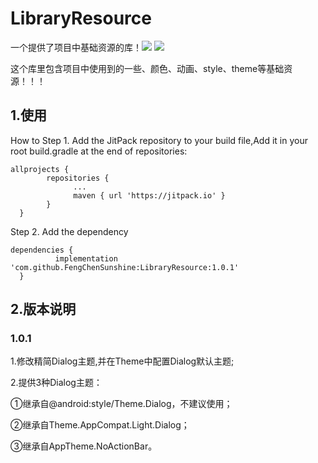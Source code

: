 # LibraryResource
一个提供了项目中基础资源的库！[![](https://jitpack.io/v/FengChenSunshine/LibraryResource.svg)](https://jitpack.io/#FengChenSunshine/LibraryResource)
[![](https://img.shields.io/badge/license-MIT-brightgreen.svg)](https://github.com/FengChenSunshine/LibraryModel/blob/master/LICENSE)

这个库里包含项目中使用到的一些、颜色、动画、style、theme等基础资源！！！

## 1.使用
How to
Step 1. Add the JitPack repository to your build file,Add it in your root build.gradle at the end of repositories:

    allprojects {
		    repositories {
			      ...
			      maven { url 'https://jitpack.io' }
		    }
	  }

Step 2. Add the dependency

    dependencies {
	          implementation 'com.github.FengChenSunshine:LibraryResource:1.0.1'
	  }
## 2.版本说明
 
### 1.0.1
   1.修改精简Dialog主题,并在Theme中配置Dialog默认主题;
   
   2.提供3种Dialog主题：
   
   ①继承自@android:style/Theme.Dialog，不建议使用；
   
   ②继承自Theme.AppCompat.Light.Dialog；
   
   ③继承自AppTheme.NoActionBar。
